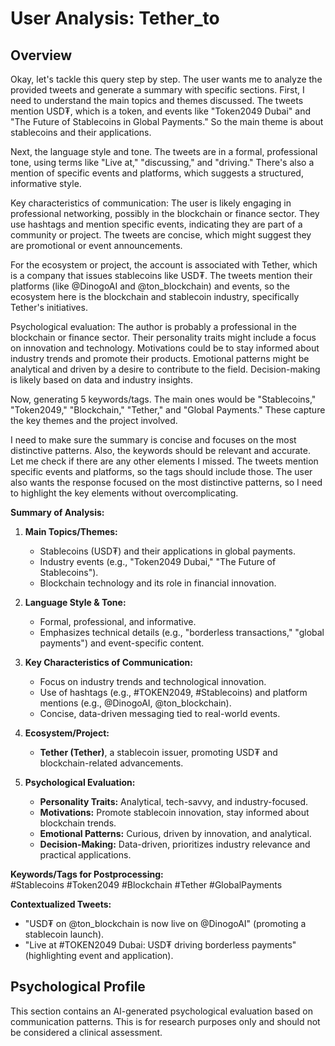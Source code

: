 # User Analysis: Tether_to

## Overview

<think>
Okay, let's tackle this query step by step. The user wants me to analyze the provided tweets and generate a summary with specific sections. First, I need to understand the main topics and themes discussed. The tweets mention USD₮, which is a token, and events like "Token2049 Dubai" and "The Future of Stablecoins in Global Payments." So the main theme is about stablecoins and their applications.

Next, the language style and tone. The tweets are in a formal, professional tone, using terms like "Live at," "discussing," and "driving." There's also a mention of specific events and platforms, which suggests a structured, informative style.

Key characteristics of communication: The user is likely engaging in professional networking, possibly in the blockchain or finance sector. They use hashtags and mention specific events, indicating they are part of a community or project. The tweets are concise, which might suggest they are promotional or event announcements.

For the ecosystem or project, the account is associated with Tether, which is a company that issues stablecoins like USD₮. The tweets mention their platforms (like @DinogoAI and @ton_blockchain) and events, so the ecosystem here is the blockchain and stablecoin industry, specifically Tether's initiatives.

Psychological evaluation: The author is probably a professional in the blockchain or finance sector. Their personality traits might include a focus on innovation and technology. Motivations could be to stay informed about industry trends and promote their products. Emotional patterns might be analytical and driven by a desire to contribute to the field. Decision-making is likely based on data and industry insights.

Now, generating 5 keywords/tags. The main ones would be "Stablecoins," "Token2049," "Blockchain," "Tether," and "Global Payments." These capture the key themes and the project involved.

I need to make sure the summary is concise and focuses on the most distinctive patterns. Also, the keywords should be relevant and accurate. Let me check if there are any other elements I missed. The tweets mention specific events and platforms, so the tags should include those. The user also wants the response focused on the most distinctive patterns, so I need to highlight the key elements without overcomplicating.
</think>

**Summary of Analysis:**  
1. **Main Topics/Themes:**  
   - Stablecoins (USD₮) and their applications in global payments.  
   - Industry events (e.g., "Token2049 Dubai," "The Future of Stablecoins").  
   - Blockchain technology and its role in financial innovation.  

2. **Language Style & Tone:**  
   - Formal, professional, and informative.  
   - Emphasizes technical details (e.g., "borderless transactions," "global payments") and event-specific content.  

3. **Key Characteristics of Communication:**  
   - Focus on industry trends and technological innovation.  
   - Use of hashtags (e.g., #TOKEN2049, #Stablecoins) and platform mentions (e.g., @DinogoAI, @ton_blockchain).  
   - Concise, data-driven messaging tied to real-world events.  

4. **Ecosystem/Project:**  
   - **Tether (Tether)**, a stablecoin issuer, promoting USD₮ and blockchain-related advancements.  

5. **Psychological Evaluation:**  
   - **Personality Traits:** Analytical, tech-savvy, and industry-focused.  
   - **Motivations:** Promote stablecoin innovation, stay informed about blockchain trends.  
   - **Emotional Patterns:** Curious, driven by innovation, and analytical.  
   - **Decision-Making:** Data-driven, prioritizes industry relevance and practical applications.  

**Keywords/Tags for Postprocessing:**  
#Stablecoins #Token2049 #Blockchain #Tether #GlobalPayments  

**Contextualized Tweets:**  
- "USD₮ on @ton_blockchain is now live on @DinogoAI" (promoting a stablecoin launch).  
- "Live at #TOKEN2049 Dubai: USD₮ driving borderless payments" (highlighting event and application).

## Psychological Profile

This section contains an AI-generated psychological evaluation based on communication patterns. This is for research purposes only and should not be considered a clinical assessment.